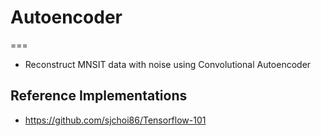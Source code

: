 # Autoencoder
===
* Reconstruct MNSIT data with noise using Convolutional Autoencoder

Reference Implementations
---
+ https://github.com/sjchoi86/Tensorflow-101